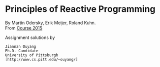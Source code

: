 # Principles of Reactive Programming
By Martin Odersky, Erik Meijer, Roland Kuhn. <br/>
From [Course 2015](https://class.coursera.org/reactive-002)

Assignment solutions by 
```
Jiannan Ouyang
Ph.D. Candidate
University of Pittsburgh
[http://www.cs.pitt.edu/~ouyang/]
```

